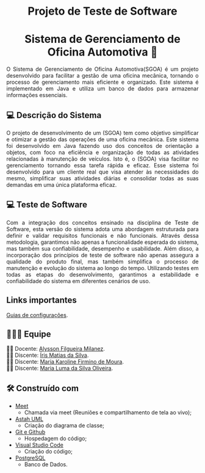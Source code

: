 <h1 align="center"> Projeto de Teste de Software </h1>
<h1 align="center">Sistema de Gerenciamento de Oficina Automotiva 🚗</h1>

   <p align="justify">   O Sistema de Gerenciamento de Oficina Automotiva(SGOA) é um projeto desenvolvido para facilitar a gestão de uma oficina mecânica, tornando o processo de gerenciamento mais eficiente e organizado. Este sistema é implementado em Java e utiliza um banco de dados para armazenar informações essenciais. </p>

   ## **:computer:** Descrição do Sistema 

  <p align="justify">  O projeto de desenvolvimento de um (SGOA) tem como objetivo simplificar e otimizar a gestão das operações de uma oficina mecânica. Este sistema foi desenvolvido em Java fazendo uso dos conceitos de orientação a objetos, com foco na eficiência e organização de todas as atividades relacionadas à manutenção de veículos. Isto é, o (SGOA) visa facilitar no gerenciamento tornando essa tarefa rápida e eficaz. Esse sistema foi desenvolvido para um cliente real que visa atender às necessidades do mesmo, simplificar suas atividades diárias e consolidar todas as suas demandas em uma única plataforma eficaz.
 </p>


## **:computer:** Teste de Software

   <p align="justify">   Com a integração dos conceitos ensinado na disciplina de Teste de Software, esta versão do sistema adota uma abordagem estruturada para definir e validar requisitos funcionais e não funcionais. Através dessa metodologia, garantimos não apenas a funcionalidade esperada do sistema, mas também sua confiabilidade, desempenho e usabilidade. Além disso, a incorporação dos princípios de teste de software não apenas assegura a qualidade do produto final, mas também simplifica o processo de manutenção e evolução do sistema ao longo do tempo. Utilizando testes em todas as etapas do desenvolvimento, garantimos a estabilidade e confiabilidade do sistema em diferentes cenários de uso. </p>

## Links importantes
   [Guias de configurações](https://docs.google.com/document/d/1QNXer5olDYq25rOK9GQ3xSSEoLSVJNweo8Mn3ecqbN0/edit).<br />

## :family_man_woman_girl: Equipe

:man_teacher: Docente: [Alysson Filgueira Milanez](https://github.com/alyssonfm).<br />
:woman_student: Discente: [Íris Matias da Silva](https://github.com/IrisMatiasdaSilva).<br />
:woman_student: Discente: [Maria Karoline Firmino de Moura](https://github.com/Mkaroline).<br />
:woman_student: Discente: [Maria Luma da Silva Oliveira](https://github.com/LumaOlli).<br />

## **:hammer_and_wrench:** Construído com
 *  [Meet](https://meet.google.com/)
    * Chamada via meet (Reuniões e compartilhamento de tela ao vivo);    
 *  [Astah UML](https://astah.net/downloads/)
    * Criação do diagrama de classe;
 *  [Git e Github](https://github.com/)
    * Hospedagem do código;
 *  [Visual Studio Code](https://code.visualstudio.com/)
    * Criação do código;
 * [PostgreSQL](https://www.postgresql.org/)
   * Banco de Dados.

    
